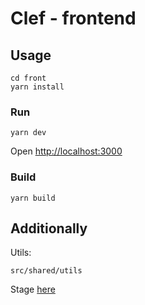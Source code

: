 # Clef - frontend

## Usage

```
cd front
yarn install
```

### Run

```
yarn dev
```

Open [http://localhost:3000](http://localhost:3000)

### Build

```
yarn build
```

## Additionally

Utils:

```
src/shared/utils
```

Stage [here](https://clef-dusky.vercel.app/)
